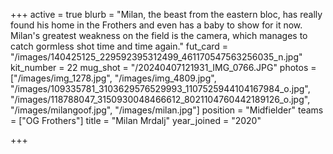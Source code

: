 +++
active = true
blurb = "Milan, the beast from the eastern bloc, has really found his home in the Frothers and even has a baby to show for it now. Milan's greatest weakness on the field is the camera, which manages to catch gormless shot time and time again."
fut_card = "/images/140425125_229592395312499_461170547563256035_n.jpg"
kit_number = 22
mug_shot = "/20240407121931_IMG_0766.JPG"
photos = ["/images/img_1278.jpg", "/images/img_4809.jpg", "/images/109335781_3103629576529993_1107525944104167984_o.jpg", "/images/118788047_3150930048466612_8021104760442189126_o.jpg", "/images/milangoof.jpg", "/images/milan.jpg"]
position = "Midfielder"
teams = ["OG Frothers"]
title = "Milan Mrdalj"
year_joined = "2020"

+++
